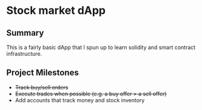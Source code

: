 # Stock market dApp

## Summary
This is a fairly basic dApp that I spun up to learn solidity and smart contract infrastructure.

## Project Milestones
- ~~Track buy/sell orders~~
- ~~Execute trades when possible (e.g. a buy offer > a sell offer)~~
- Add accounts that track money and stock inventory